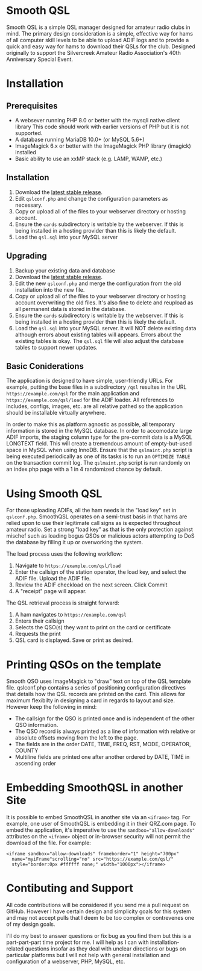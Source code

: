 # Smooth QSL
Smooth QSL is a simple QSL manager designed for amateur radio clubs in mind.
The primary design consideration is a simple, effective way for hams of
all computer skill levels to be able to upload ADIF logs and to provide a
quick and easy way for hams to download their QSLs for the club. Designed
originally to support the Silvercreek Amateur Radio Association's 40th
Anniversary Special Event.

# Installation
## Prerequisites
* A websever running PHP 8.0 or better with the mysqli native client library
This code should work with earlier versions of PHP but it is not supported.
* A database running MariaDB 10.0+ (or MySQL 5.6+)
* ImageMagick 6.x or better with the ImageMagick PHP library (imagick) installed
* Basic ability to use an xxMP stack (e.g. LAMP, WAMP, etc.)

## Installation
1. Download the [latest stable release](https://github.com/jxmx/smooth-qsl/releases/latest).
2. Edit `qslconf.php` and change the configuration parameters as necessary.
3. Copy or upload all of the files to your webserver directory or hosting account.
4. Ensure the `cards` subdirectory is writable by the webserver. If this is
being installed in a hosting provider than this is likely the default.
5. Load the `qsl.sql` into your MySQL server

## Upgrading
1. Backup your existing data and database
2. Download the [latest stable release](https://github.com/jxmx/smooth-qsl/releases/latest).
3. Edit the new `qslconf.php` and merge the configuration from the old installation into the new file.
4. Copy or upload all of the files to your webserver directory or hosting account overwriting 
the old files. It's also fine to delete and reupload as all permanent data is stored in the database.
5. Ensure the `cards` subdirectory is writable by the webserver. If this is
being installed in a hosting provider than this is likely the default.
65. Load the `qsl.sql` into your MySQL server. It will NOT delete existing data although
errors about existing tables will appears. Errors about the existing tables is okay.
The `qsl.sql` file will also adjust the database tables to support newer updates.

## Basic Coniderations
The application is designed to have simple, user-friendly URLs. For example,
putting the base files in a subdirectory `/qsl` resultes in the URL
`https://example.com/qsl` for the main application and `https://example.com/qsl/load`
for the ADIF loader. All references to includes, configs, images, etc. are 
all relative pathed so the application should be installable virtually anywhere.

In order to make this as platform agnostic as possible, all temporary information
is stored in the MySQL database. In order to accomodate large ADIF imports,
the staging column type for the pre-commit data is a MySQL LONGTEXT field. This
will create a tremendous amount of empty-but-used space in MySQL when using
InnoDB. Ensure that the `qslmaint.php` script is being executed periodically as
one of its tasks is to run an `OPTIMIZE TABLE` on the transaction commit log.
The `qslmaint.php` script is run randomly on an index.php page with a 1 in 4
randomized chance by default.

# Using Smooth QSL
For those uploading ADIFs, all the ham needs is the "load key" set in `qslconf.php`. SmoothQSL
operates on a semi-trust basis in that hams are relied upon to use their
legitimate call signs as is expected throughout amateur radio. Set a strong
"load key" as that is the only protection against mischef such as loading
bogus QSOs or malicious actors attempting to DoS the database by filling it up
or overworking the system.

The load process uses the following workflow:
1. Navigate to `https://example.com/qsl/load`
2. Enter the callsign of the station operator, the load key, and select
the ADIF file. Upload the ADIF file.
3. Review the ADIF checkload on the next screen. Click Commit
4. A "receipt" page will appear.

The QSL retrieval process is straight forward:
1. A ham navigates to `https://example.com/qsl`
2. Enters their callsign
3. Selects the QSO(s) they want to print on the card or certificate
4. Requests the print
5. QSL card is displayed. Save or print as desired.

# Printing QSOs on the template
Smooth QSO uses ImageMagick to "draw" text on top of the QSL template
file. qslconf.php contains a series of positioning configuration directives
that details how the QSL records are printed on the card. This allows for
maximum flexibilty in designing a card in regards to layout and size. However
keep the following in mind:

* The callsign for the QSO is printed once and is independent
of the other QSO information.
* The QSO record is always printed as a line of information with
relative or absolute offsets moving from the left to the page.
* The fields are in the order DATE, TIME, FREQ, RST, MODE, OPERATOR, COUNTY
* Multiline fields are printed one after another ordered
by DATE, TIME in ascending order

# Embedding SmoothQSL in another Site
It is possible to embed SmoothQSL in another site via an `<iframe>`
tag. For example, one user of SmoothQSL is embedding it in their
QRZ.com page. To embed the application, it's imperative to use
the `sandbox="allow-downloads"` attributes on the `<iframe>`
object or in-browser security will not permit the download of the
file. For example:

```
<iframe sandbox="allow-downloads" frameborder="1" height="700px"
  name="myiFrame"scrolling="no" src="https://example.com/qsl/"
  style="border:0px #ffffff none;" width="1000px"></iframe>
```

# Contibuting and Support
All code contributions will be considered if you send me a pull request
on GitHub. However I have certain design and simplicity goals for
this system and may not accept pulls that I deem to be too
complex or contrevenes one of my design goals.

I'll do my best to answer questions or fix bug as you find them but
this is a part-part-part time project for me. I will help as I can
with installation-related questions insofar as they deal with unclear
directions or bugs on particular platforms but I will not help with
general installation and configuration of a webserver, PHP, MySQL, etc.
